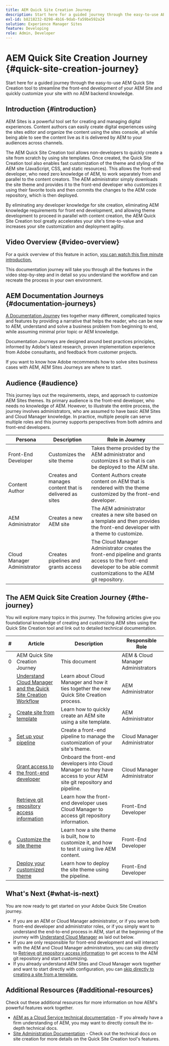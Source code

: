 ```yaml
---
title: AEM Quick Site Creation Journey
description: Start here for a guided journey through the easy-to-use AEM Quick Site Creation tool to streamline the front-end development of your AEM Site and quickly customize your site with no AEM backend knowledge.
exl-id: b8218232-0298-4b16-9dab-fa59be592a24
solution: Experience Manager Sites
feature: Developing
role: Admin, Developer
---
```

# AEM Quick Site Creation Journey {#quick-site-creation-journey}

Start here for a guided journey through the easy-to-use AEM Quick Site Creation tool to streamline the front-end development of your AEM Site and quickly customize your site with no AEM backend knowledge.

## Introduction {#introduction}

AEM Sites is a powerful tool set for creating and managing digital experiences. Content authors can easily create digital experiences using the sites editor and organize the content using the sites console, all while being able to see the content live as it is delivered by AEM to your audiences across channels.

The AEM Quick Site Creation tool allows non-developers to quickly create a site from scratch by using site templates. Once created, the Quick Site Creation tool also enables fast customization of the theme and styling of the AEM site (JavaScript, CSS, and static resources). This allows the front-end developer, who need zero knowledge of AEM, to work separately from and parallel to the content creators. The AEM administrator simply downloads the site theme and provides it to the front-end developer who customizes it using their favorite tools and then commits the changes to the AEM code repository, which is then deployed.

By eliminating any developer knowledge for site creation, eliminating AEM knowledge requirements for front end development, and allowing theme development to proceed in parallel with content creation, the AEM Quick Site Creation tool greatly accelerates your site's time-to-value and increases your site customization and deployment agility.

## Video Overview {#video-overview}

For a quick overview of this feature in action, [you can watch this five minute introduction.](https://www.youtube.com/watch?v=NQeQ1jZ7ZBw)

This documentation journey will take you through all the features in the video  step-by-step and in detail so you understand the workflow and can recreate the process in your own environment.

## AEM Documentation Journeys {#documentation-journeys}

[A Documentation Journey](/help/journey-documentation/documentation-journeys.md) ties together many different, complicated topics and features by providing a narrative that helps the reader, who can be new to AEM, understand and solve a business problem from beginning to end, while assuming minimal prior topic or AEM knowledge.

Documentation Journeys are designed around best practices principles, informed by Adobe's latest research, proven implementation experience from Adobe consultants, and feedback from customer projects.

If you want to know how Adobe recommends how to solve sites business cases with AEM, AEM Sites Journeys are where to start.

## Audience {#audience}

This journey lays out the requirements, steps, and approach to customize AEM Sites themes. Its primary audience is the front-end developer, who needs no knowledge of AEM. However, to illustrate the entire process, the journey involves administrators, who are assumed to have basic AEM Sites and Cloud Manager knowledge. In practice, multiple people can serve multiple roles and this journey supports perspectives from both admins and front-end developers.

|Persona|Description|Role in Journey|
|---|---|---|
|Front-End Developer|Customizes the site theme|Takes theme provided by the AEM administrator and customizes it so that is can be deployed to the AEM site.|
|Content Author|Creates and manages content that is delivered as sites|Content Authors create content on AEM that is rendered with the theme customized by the front-end developer.|
|AEM Administrator|Creates a new AEM site|The AEM administrator creates a new site based on a template and then provides the front-end developer with a theme to customize.|
|Cloud Manager Administrator|Creates pipelines and grants access|The Cloud Manager Administrator creates the front-end pipeline and grants access to the front-end developer to be able commit customizations to the AEM git repository.|

## The AEM Quick Site Creation Journey {#the-journey}

You will explore many topics in this journey. The following articles give you foundational knowledge of creating and customizing AEM sites using the Quick Site Creation tool and link out to detailed technical documentation.

|#|Article|Description|Responsible Role|
|---|---|---|--|
|0|AEM Quick Site Creation Journey|This document|AEM & Cloud Manager Administrators|
|1|[Understand Cloud Manager and the Quick Site Creation Workflow](cloud-manager.md)|Learn about Cloud Manager and how it ties together the new Quick Site Creation process.|AEM Administrator|
|2|[Create site from template](create-site.md)|Learn how to quickly create an AEM site using a site template.|AEM Administrator|
|3|[Set up your pipeline](pipeline-setup.md)|Create a front-end pipeline to manage the customization of your site's theme.|Cloud Manager Administrator|
|4|[Grant access to the front-end developer](grant-access.md)|Onboard the front-end developers into Cloud Manager so they have access to your AEM site git repository and pipeline.|Cloud Manager Administrator|
|5|[Retrieve git repository access information](retrieve-access.md)|Learn how the front-end developer uses Cloud Manager to access git repository information.|Front-End Developer|
|6|[Customize the site theme](customize-theme.md)|Learn how a site theme is built, how to customize it, and how to test it using live AEM content.|Front-End Developer|
|7|[Deploy your customized theme](deploy-theme.md)|Learn how to deploy the site theme using the pipeline.|Front-End Developer|

## What's Next {#what-is-next}

You are now ready to get started on your Adobe Quick Site Creation journey.

* If you are an AEM or Cloud Manager administrator, or if you serve both front-end developer and administrator roles, or if you simply want to understand the end-to-end process in AEM, start at the beginning of the journey with [Understand Cloud Manager](cloud-manager.md) as laid out below.
* If you are only responsible for front-end development and will interact with the AEM and Cloud Manager administrators, you can skip directly to [Retrieve git repository access information](retrieve-access.md) to get access to the AEM git repository and start customizing.
* If you already understand AEM Sites and Cloud Manager work together and want to start directly with configuration, you can [skip directly to creating a site from a template.](create-site.md)

## Additional Resources {#additional-resources}

Check out these additional resources for more information on how AEM's powerful features work together.

* [AEM as a Cloud Service technical documentation](https://experienceleague.adobe.com/docs/experience-manager-cloud-service.html) - If you already have a firm understanding of AEM, you may want to directly consult the in-depth technical docs.
* [Site Administration Documentation](/help/sites-cloud/administering/site-creation/create-site.md) - Check out the technical docs on site creation for more details on the Quick Site Creation tool's features.

